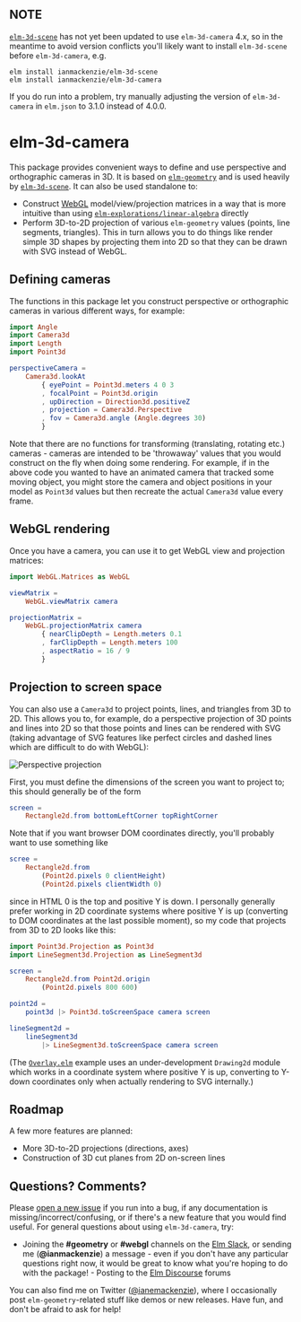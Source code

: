 ## NOTE

[`elm-3d-scene`](http://package.elm-lang.org/packages/ianmackenzie/elm-3d-scene/latest)
has not yet been updated to use `elm-3d-camera` 4.x, so in the meantime to avoid version conflicts
you'll likely want to install `elm-3d-scene` before `elm-3d-camera`, e.g.

```
elm install ianmackenzie/elm-3d-scene
elm install ianmackenzie/elm-3d-camera
```

If you do run into a problem, try manually adjusting the version of `elm-3d-camera` in `elm.json` to
3.1.0 instead of 4.0.0.

# elm-3d-camera

This package provides convenient ways to define and use perspective and
orthographic cameras in 3D. It is based on [`elm-geometry`](http://package.elm-lang.org/packages/ianmackenzie/elm-geometry/latest)
and is used heavily by [`elm-3d-scene`](http://package.elm-lang.org/packages/ianmackenzie/elm-3d-scene/latest).
It can also be used standalone to:

  - Construct [WebGL](https://package.elm-lang.org/packages/elm-explorations/webgl/latest/)
    model/view/projection matrices in a way that is more intuitive than using
    [`elm-explorations/linear-algebra`](http://package.elm-lang.org/packages/elm-explorations/linear-algebra/latest)
    directly
  - Perform 3D-to-2D projection of various `elm-geometry` values (points, line segments, triangles).
    This in turn allows you to do things like render simple 3D shapes by projecting them into 2D so
    that they can be drawn with SVG instead of WebGL.
    

## Defining cameras

The functions in this package let you construct perspective or orthographic cameras in various
different ways, for example:

```elm
import Angle
import Camera3d
import Length
import Point3d

perspectiveCamera =
    Camera3d.lookAt
        { eyePoint = Point3d.meters 4 0 3
        , focalPoint = Point3d.origin
        , upDirection = Direction3d.positiveZ
        , projection = Camera3d.Perspective
        , fov = Camera3d.angle (Angle.degrees 30)
        }
```

Note that there are no functions for transforming (translating, rotating etc.) cameras - cameras are
intended to be 'throwaway' values that you would construct on the fly when doing some rendering. For
example, if in the above code you wanted to have an animated camera that tracked some moving object,
you might store the camera and object positions in your model as `Point3d` values but then recreate
the actual `Camera3d` value every frame.

## WebGL rendering

Once you have a camera, you can use it to get WebGL view and projection
matrices:

```elm
import WebGL.Matrices as WebGL

viewMatrix =
    WebGL.viewMatrix camera

projectionMatrix =
    WebGL.projectionMatrix camera
        { nearClipDepth = Length.meters 0.1
        , farClipDepth = Length.meters 100
        , aspectRatio = 16 / 9
        }
```

## Projection to screen space

You can also use a `Camera3d` to project points, lines, and triangles from 3D to 2D. This allows you
to, for example, do a perspective projection of 3D points and lines into 2D so that those points and
lines can be rendered with SVG (taking advantage of SVG features like perfect circles and dashed
lines which are difficult to do with WebGL):

![Perspective projection](https://ianmackenzie.github.io/elm-3d-camera/1.0.0/projection.png)

First, you must define the dimensions of the screen you want to project to; this should generally
be of the form

```elm
screen =
    Rectangle2d.from bottomLeftCorner topRightCorner
```

Note that if you want browser DOM coordinates directly, you'll probably want to use something like

```elm
scree =
    Rectangle2d.from
        (Point2d.pixels 0 clientHeight)
        (Point2d.pixels clientWidth 0)
```

since in HTML 0 is the top and positive Y is down. I personally generally prefer working in 2D
coordinate systems where positive Y is up (converting to DOM coordinates at the last possible
moment), so my code that projects from 3D to 2D looks like this:

```elm
import Point3d.Projection as Point3d
import LineSegment3d.Projection as LineSegment3d

screen =
    Rectangle2d.from Point2d.origin
        (Point2d.pixels 800 600)

point2d =
    point3d |> Point3d.toScreenSpace camera screen

lineSegment2d =
    lineSegment3d
        |> LineSegment3d.toScreenSpace camera screen
```

(The [`Overlay.elm`](https://github.com/ianmackenzie/elm-3d-camera/blob/master/examples/Overlay.elm)
example uses an under-development `Drawing2d` module which works in a coordinate system where
positive Y is up, converting to Y-down coordinates only when actually rendering to SVG internally.)

## Roadmap

A few more features are planned:

  - More 3D-to-2D projections (directions, axes)
  - Construction of 3D cut planes from 2D on-screen lines

## Questions? Comments?

Please [open a new issue](https://github.com/ianmackenzie/elm-3d-camera/issues) if you
run into a bug, if any documentation is missing/incorrect/confusing, or if
there's a new feature that you would find useful. For general questions about
using `elm-3d-camera`, try:

  - Joining the **#geometry** or **#webgl** channels on the [Elm Slack](http://elmlang.herokuapp.com/),
    or sending me (**@ianmackenzie**) a message - even if you don't have any
    particular questions right now, it would be great to know what you're hoping
    to do with the package!  - Posting to the [Elm Discourse](https://discourse.elm-lang.org/) forums

You can also find me on Twitter ([@ianemackenzie](https://twitter.com/ianemackenzie)),
where I occasionally post `elm-geometry`-related stuff like demos or new
releases. Have fun, and don't be afraid to ask for help!

